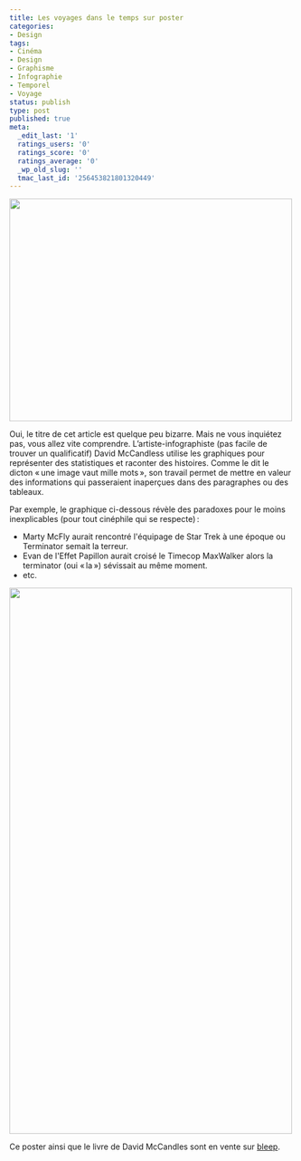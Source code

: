 ```yaml
---
title: Les voyages dans le temps sur poster
categories:
- Design
tags:
- Cinéma
- Design
- Graphisme
- Infographie
- Temporel
- Voyage
status: publish
type: post
published: true
meta:
  _edit_last: '1'
  ratings_users: '0'
  ratings_score: '0'
  ratings_average: '0'
  _wp_old_slug: ''
  tmac_last_id: '256453821801320449'
---
```

<img class="alignnone size-medium wp-image-2591" title="Les couleurs et les culturs" src="https://dlgjp9x71cipk.cloudfront.net/2010/11/955_coloursculture-500x393.png" alt="" width="500" height="393" />

Oui, le titre de cet article est quelque peu bizarre. Mais ne vous inquiétez pas, vous allez vite comprendre. L’artiste-infographiste (pas facile de trouver un qualificatif) David McCandless utilise les graphiques pour représenter des statistiques et raconter des histoires. Comme le dit le dicton « une image vaut mille mots », son travail permet de mettre en valeur des informations qui passeraient inaperçues dans des paragraphes ou des tableaux.

<!--more-->

Par exemple, le graphique ci-dessous révèle des paradoxes pour le moins inexplicables (pour tout cinéphile qui se respecte) :
<ul>
	<li>Marty McFly aurait rencontré l'équipage de Star Trek à une époque ou Terminator semait la terreur.</li>
	<li>Evan de l'Effet Papillon aurait croisé le Timecop MaxWalker alors la terminator (oui « la ») sévissait au même moment.</li>
	<li>etc.</li>
</ul>
<a href="https://dlgjp9x71cipk.cloudfront.net/2010/11/timetravel_960.jpg"><img class="alignnone size-large wp-image-2590" title="Timetravel" src="https://dlgjp9x71cipk.cloudfront.net/2010/11/timetravel_960-531x1024.jpg" alt="" width="500" height="964" /></a>

Ce poster ainsi que le livre de David McCandles sont en vente sur <a href="https://bleep.com/index.php?page=stock_details&amp;releaseid=328">bleep</a>.
